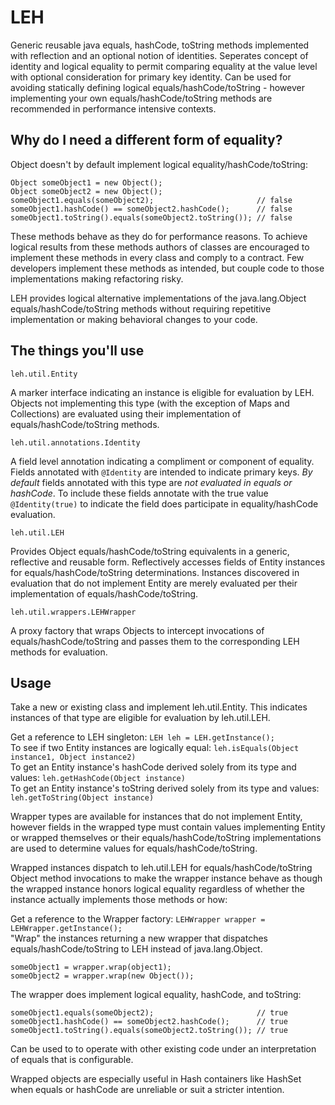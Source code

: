 LEH
===

Generic reusable java equals, hashCode, toString methods implemented with reflection and an optional notion of identities. Seperates concept of identity and logical equality to permit comparing equality at the value level with optional consideration for primary key identity. Can be used for avoiding statically defining logical equals/hashCode/toString - however implementing your own equals/hashCode/toString methods are recommended in performance intensive contexts. 

Why do I need a different form of equality?
-------------------------------------------

Object doesn't by default implement logical equality/hashCode/toString:  
```
Object someObject1 = new Object();
Object someObject2 = new Object();
someObject1.equals(someObject2);                       // false
someObject1.hashCode() == someObject2.hashCode();      // false
someObject1.toString().equals(someObject2.toString()); // false
```
These methods behave as they do for performance reasons. To achieve logical results from these methods authors of classes are encouraged to implement these methods in every class and comply to a contract. Few developers implement these methods as intended, but couple code to those implementations making refactoring risky.

LEH provides logical alternative implementations of the java.lang.Object equals/hashCode/toString methods without requiring repetitive implementation or making behavioral changes to your code. 

The things you'll use
---------------------
```
leh.util.Entity
```  
A marker interface indicating an instance is eligible for evaluation by LEH. Objects not implementing this type (with the exception of Maps and Collections) are evaluated using their implementation of equals/hashCode/toString methods.
```
leh.util.annotations.Identity
```  
A field level annotation indicating a compliment or component of equality. Fields annotated with ```@Identity``` are intended to indicate primary keys. _By default_ fields annotated with this type are _not evaluated in equals or hashCode_. To include these fields annotate with the true value ```@Identity(true)``` to indicate the field does participate in equality/hashCode evaluation.
```
leh.util.LEH
```  
Provides Object equals/hashCode/toString equivalents in a generic, reflective and reusable form. Reflectively accesses fields of Entity instances for equals/hashCode/toString determinations. Instances discovered in evaluation that do not implement Entity are merely evaluated per their implementation of equals/hashCode/toString.
```
leh.util.wrappers.LEHWrapper
```  
A proxy factory that wraps Objects to intercept invocations of equals/hashCode/toString and passes them to the corresponding LEH methods for evaluation.

Usage
-----

Take a new or existing class and implement leh.util.Entity. This indicates instances of that type are eligible for evaluation by leh.util.LEH. 

Get a reference to LEH singleton:
```LEH leh = LEH.getInstance();```  
To see if two Entity instances are logically equal: ```leh.isEquals(Object instance1, Object instance2)```  
To get an Entity instance's hashCode derived solely from its type and values: ```leh.getHashCode(Object instance)```  
To get an Entity instance's toString derived solely from its type and values: ```leh.getToString(Object instance)```  

Wrapper types are available for instances that do not implement Entity, however fields in the wrapped type must contain values implementing Entity or wrapped themselves or their equals/hashCode/toString implementations are used to determine values for equals/hashCode/toString. 

Wrapped instances dispatch to leh.util.LEH for equals/hashCode/toString Object method invocations to make the wrapper instance behave as though the wrapped instance honors logical equality regardless of whether the instance actually implements those methods or how:  

Get a reference to the Wrapper factory:
```LEHWrapper wrapper = LEHWrapper.getInstance();```  
"Wrap" the instances returning a new wrapper that dispatches equals/hashCode/toString to LEH instead of java.lang.Object.
```
someObject1 = wrapper.wrap(object1);
someObject2 = wrapper.wrap(new Object());
```
The wrapper does implement logical equality, hashCode, and toString:
```
someObject1.equals(someObject2);                       // true
someObject1.hashCode() == someObject2.hashCode();      // true
someObject1.toString().equals(someObject2.toString()); // true
```
Can be used to to operate with other existing code under an interpretation of equals that is configurable.  

Wrapped objects are especially useful in Hash containers like HashSet when equals or hashCode are unreliable or suit a stricter intention.

